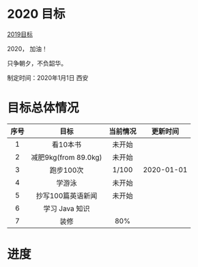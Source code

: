 # 2020 目标

[2019目标](./README2019.md)

2020， 加油！

只争朝夕，不负韶华。

制定时间：2020年1月1日 西安



# 目标总体情况

| 序号 |         目标         | 当前情况 |  更新时间  |
| :--: | :------------------: | :------: | :--------: |
|  1   |       看10本书       |  未开始  |            |
|  2   | 减肥9kg(from 89.0kg) |  未开始  |            |
|  3   |      跑步100次       |  1/100   | 2020-01-01 |
|  4   |        学游泳        |  未开始  |            |
|  5   |  抄写100篇英语新闻   |  未开始  |            |
|  6   |    学习 Java 知识    |          |            |
|  7   |         装修         |   80%    |            |



# 进度

